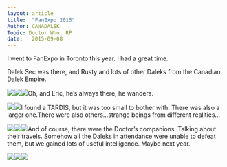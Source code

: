 ```yaml
---
layout: article
title:	"FanExpo 2015"
Author: CANADALEK
Topic: Doctor Who, RP
date:	2015-09-08
---
```


I went to FanExpo in Toronto this year. I had a great time.

Dalek Sec was there, and Rusty and lots of other Daleks from the Canadian Dalek Empire.

![](/img/1*BQKmSExVgoL-cuzCtg20HA.jpeg)![](/img/1*KpkZf-ze7i_-vRae-L7tWA.jpeg)![](/img/1*UHOzAjOhVympMjBNEY7cPA.jpeg)Oh, and Eric, he’s always there, he wanders.

![](/img/1*g-jAC9nVfUbXyKMamrRXOQ.jpeg)![](/img/1*sjAcqQ4MBAzrHsXEG5R9JA.jpeg)I found a TARDIS, but it was too small to bother with. There was also a larger one.There were also others…strange beings from different realities…

![](/img/1*_u_8QMBsx-oqEGx6UoGG3w.jpeg)![](/img/1*9XiSLn-jj_tE66MUFbUTig.jpeg)![](/img/1*Xb2ntPaVV5xh8puvwE1ZHw.jpeg)And of course, there were the Doctor’s companions. Talking about their travels. Somehow all the Daleks in attendance were unable to defeat them, but we gained lots of useful intelligence. Maybe next year.

![](/img/1*ZlxJwHOIYXAB1wSuEr-feA.jpeg)![](/img/1*GMxkET-a42ZtfsIcMVAMnw.jpeg)![](/img/1*24QLn3H-CPUSRUQSv8qt0w.jpeg)  
